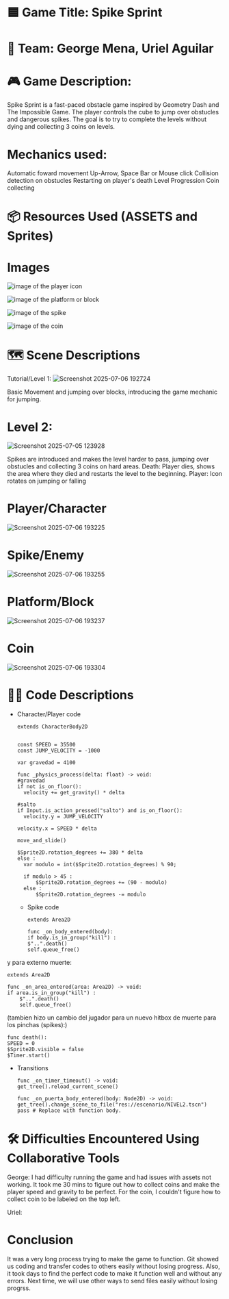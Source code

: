 # 🟦 Game Title: Spike Sprint

# 👥 Team: George Mena, Uriel Aguilar

# 🎮 Game Description:
Spike Sprint is a fast-paced obstacle game inspired by Geometry Dash and The Impossible Game. 
The player controls the cube to jump over obstucles and dangerous spikes. 
The goal is to try to complete the levels without dying and collecting 3 coins on levels.

# Mechanics used:
Automatic foward movement
Up-Arrow, Space Bar or Mouse click
Collision detection on obstucles
Restarting on player's death
Level Progression
Coin collecting

# 📦 Resources Used (ASSETS and Sprites)

 # Images
![image of the player icon](https://i.pinimg.com/474x/dd/b4/b2/ddb4b288d3eb1b7b669e77e3d21f9566.jpg)

![image of the platform or block](https://static.wikia.nocookie.net/geometry-dash/images/0/01/RegularBlock01.png/revision/latest?cb=20160604070948)

![image of the spike](https://tiermaker.com/images/media/template_images/2024/16361404/gd-spike-tier-list-16361404/screenshot20231120-203009-997.png)

![image of the coin](https://image.pngaaa.com/688/3664688-middle.png)
 


# 🗺️ Scene Descriptions
Tutorial/Level 1:
![Screenshot 2025-07-06 192724](https://github.com/user-attachments/assets/965011c2-30ca-4f23-b697-0b2e5156d486)

Basic Movement and jumping over blocks, introducing the game mechanic for jumping.


# Level 2:
![Screenshot 2025-07-05 123928](https://github.com/user-attachments/assets/8dac073a-7f4b-462b-a07f-ff7eb011a764)

Spikes are introduced and makes the level harder to pass, jumping over obstucles and collecting 3 coins on hard areas.
Death: Player dies, shows the area where they died and restarts the level to the beginning.
Player: Icon rotates on jumping or falling

# Player/Character

![Screenshot 2025-07-06 193225](https://github.com/user-attachments/assets/6327272a-ed35-479a-92fd-4703ebe86850)

# Spike/Enemy

![Screenshot 2025-07-06 193255](https://github.com/user-attachments/assets/c3fe70bd-96a4-4269-8793-53d2a7297cab)

# Platform/Block

![Screenshot 2025-07-06 193237](https://github.com/user-attachments/assets/c5f2d3e4-7e04-4b44-8230-6c5642f06cf1)

# Coin

![Screenshot 2025-07-06 193304](https://github.com/user-attachments/assets/5226dbcc-d903-499c-9e73-00424de33a8e)


# 🧑‍💻 Code Descriptions

- Character/Player code


      extends CharacterBody2D


      const SPEED = 35500
      const JUMP_VELOCITY = -1000

      var gravedad = 4100

      func _physics_process(delta: float) -> void:
	  #gravedad
	  if not is_on_floor():
		velocity += get_gravity() * delta

	  #salto
	  if Input.is_action_pressed("salto") and is_on_floor():
		velocity.y = JUMP_VELOCITY

	  velocity.x = SPEED * delta

	  move_and_slide()

      $Sprite2D.rotation_degrees += 380 * delta
	  else :
		var modulo = int($Sprite2D.rotation_degrees) % 90;
	
		if modulo > 45 :
			$Sprite2D.rotation_degrees += (90 - modulo)
		else :
			$Sprite2D.rotation_degrees -= modulo

  
  - Spike code
   
        extends Area2D

        func _on_body_entered(body):
	    if body.is_in_group("kill") :
		$"..".death()
		self.queue_free()
  
y para externo muerte:

    extends Area2D

    func _on_area_entered(area: Area2D) -> void:
	if area.is_in_group("kill") :
		$"..".death()
		self.queue_free()
  
(tambien hizo un cambio del jugador para un nuevo hitbox de muerte para los pinchas (spikes):)

    func death():
	SPEED = 0
	$Sprite2D.visible = false
	$Timer.start()
 
- Transitions

      func _on_timer_timeout() -> void:
	  get_tree().reload_current_scene()

      func _on_puerta_body_entered(body: Node2D) -> void:
	  get_tree().change_scene_to_file("res://escenario/NIVEL2.tscn")
	  pass # Replace with function body. 

# 🛠️ Difficulties Encountered Using Collaborative Tools

 George: I had difficulty running the game and had issues with assets not working. It took me 30 mins to figure out how to collect coins and make the player speed
 and gravity to be perfect. For the coin, I couldn't figure how to collect coin to be labeled on the top left.


 Uriel:



# Conclusion

It was a very long process trying to make the game to function. Git showed us coding and transfer codes to others easily without losing progress.
Also, it took days to find the perfect code to make it function well and without any errors. Next time, we will use other ways to send files easily without losing progrss.
